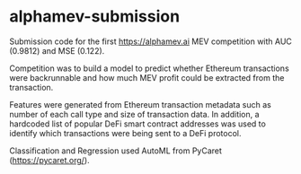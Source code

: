 # alphamev-submission
Submission code for the first https://alphamev.ai MEV competition with AUC (0.9812) and MSE (0.122).

Competition was to build a model to predict whether Ethereum transactions were backrunnable and how much MEV profit could be extracted from the transaction.

Features were generated from Ethereum transaction metadata such as number of each call type and size of transaction data.  In addition, a hardcoded list of popular DeFi smart contract addresses was used to identify which transactions were being sent to a DeFi protocol.

Classification and Regression used AutoML from PyCaret (https://pycaret.org/).


